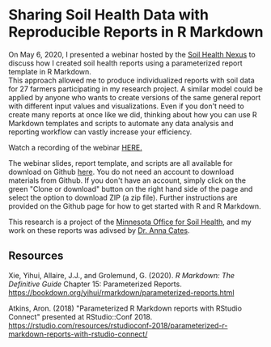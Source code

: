 # Sharing Soil Health Data with Reproducible Reports in R Markdown 

On May 6, 2020, I presented a webinar hosted by the [Soil Health Nexus](https://soilhealthnexus.org/) to discuss how I created soil health reports using a parameterized report template in R Markdown.  
This approach allowed me to produce individualized reports with soil data for 27 farmers participating in my research project. A similar model could be applied by anyone who wants to create versions of the same general report with different input values and visualizations.  Even if you don't need to create many reports at once like we did, thinking about how you can use R Markdown templates and scripts to automate any data analysis and reporting workflow can vastly increase your efficiency.

Watch a recording of the webinar [HERE.](https://soilhealthnexus.org/sharing-soil-health-data-with-reproducible-reports/) 

The webinar slides, report template, and scripts are all available for download on Github [here](https://github.com/havablair/rmd-report). You do not need an account to download materials from Github. If you don't have an account, simply click on the green "Clone or download" button on the right hand side of the page and select the option to download ZIP (a zip file).  Further instructions are provided on the Github page for how to get started with R and R Markdown. 

This research is a project of the [Minnesota Office for Soil Health](https://www.wrc.umn.edu/mosh/), and my work on these reports was adivsed by [Dr. Anna Cates](https://www.swac.umn.edu/directory/faculty/anna-cates). 

## Resources 
Xie, Yihui, Allaire, J.J., and Grolemund, G. (2020). *R Markdown: The Definitive Guide*  Chapter 15: Parameterized Reports. https://bookdown.org/yihui/rmarkdown/parameterized-reports.html

Atkins, Aron. (2018) "Parameterized R Markdown reports with RStudio Connect" presented at RStudio::Conf 2018. https://rstudio.com/resources/rstudioconf-2018/parameterized-r-markdown-reports-with-rstudio-connect/






